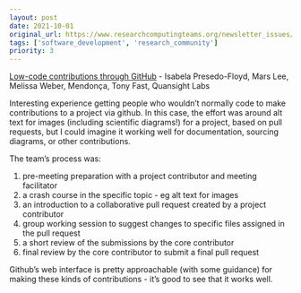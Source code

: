 ```yaml
---
layout: post
date: 2021-10-01
original_url: https://www.researchcomputingteams.org/newsletter_issues/0094
tags: ['software_development', 'research_community']
priority: 3
---
```


<!-- markdownlint-disable MD033 -->
<!-- markdownlint-disable MD041 -->
<!-- markdownlint-disable MD049 -->

[Low-code contributions through GitHub](https://labs.quansight.org/blog/2021/09/low-code-contributions-through-GitHub/) - Isabela Presedo-Floyd, Mars Lee, Melissa Weber, Mendonça, Tony Fast, Quansight Labs

Interesting experience getting people who wouldn’t normally code to make contributions to a project via github.   In this case, the effort was around alt text for images (including scientific diagrams!) for a project, based on pull requests, but I could imagine it working well for documentation, sourcing diagrams, or other contributions.

The team’s process was:

1. pre-meeting preparation with a project contributor and meeting facilitator
2. a crash course in the specific topic - eg alt text for images
3. an introduction to a collaborative pull request created by a project contributor
4. group working session to suggest changes to specific files assigned in the pull request
5. a short review of the submissions by the core contributor
6. final review by the core contributor to submit a final pull request

Github’s web interface is pretty approachable (with some guidance) for making these kinds of contributions - it’s good to see that it works well.
